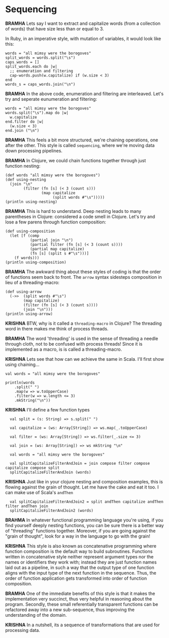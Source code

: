 # Sequencing

**BRAMHA** Lets say I want to extract and capitalize words (from a collection of words) that have size less than or equal to 3.

In Ruby, in an imperative style, with mutation of variables, it would look like this:

```
words = "all mimsy were the borogoves"
split_words = words.split("\s")
caps_words = []
split_words.each do |w|
  ;; enumeration and filtering
  cap-words.push(w.capitalize) if (w.size < 3)
end
words_s = caps_words.join("\n")
```

**BRAMHA** In the above code, enumeration and filtering are interleaved.  Let's try and
seperate eunumeration and filtering:

```
words = "all mimsy were the borogoves"
words.split("\s").map do |w|
  w.capitalize
end.filter do |w|
  (w.size < 3)
end.join ("\n")
```

**BRAMHA** This feels a bit more structured, we're chaining operations, one after the other. 
This style is called `sequencing`, where we're moving data down processing pipelines. 

**BRAMHA** In Clojure, we could chain functions together through just function nesting: 

```
(def words "all mimsy were the borogoves")
(def using-nesting
  (join "\n"
        (filter (fn [s] (< 3 (count s)))
                (map capitalize
                     (split words #"\s")))))
(println using-nesting)
```

**BRAMHA** This is hard to understand. Deep nesting leads to many parentheses in Clojure: considered a code smell in Clojure. Let's try and lose a few parens through function composition:

```
(def using-composition
  (let [f (comp
           (partial join "\n")
           (partial filter (fn [s] (< 3 (count s))))
           (partial map capitalize)
           (fn [s] (split s #"\s")))]
    (f words)))
(println using-composition)
```

**BRAMHA** The awkward thing about these styles of coding is that the order of functions seem 
back to front. The `arrow` syntax sidesteps composition in lieu of a threading-macro:

```
(def using-arrow
  (->>  (split words #"\s")
        (map capitalize)
        (filter (fn [s] (< 3 (count s))))
        (join "\n")))
(println using-arrow)
```

**KRISHNA** BTW, why is it called a `threading-macro` in Clojure? The threading word in there makes me think of process threads.
 
**BRAMHA** The word 'threading' is used in the sense of threading a needle through cloth, not to be confused with process threads! Since it is implemented as a macro, is is called a threading-macro.

**KRISHNA** Lets see that how can we achieve the same in Scala. I'll first show using chaining...

```
val words = "all mimsy were the borogoves"

println(words
    .split(" ")
    .map(w => w.toUpperCase)
    .filter(w => w.length <= 3)
    .mkString("\n"))
```

**KRISHNA**  I'll define a few function types

~~~
  val split = (s: String) => s.split(" ")

  val capitalize = (ws: Array[String]) => ws.map(_.toUpperCase)

  val filter = (ws: Array[String]) => ws.filter(_.size <= 3)
    
  val join = (ws: Array[String]) => ws mkString "\n"
                                
  val words = "all mimsy were the borogoves"
  
  val splitCapitalizeFilterAndJoin = join compose filter compose capitalize compose split
  splitCapitalizeFilterAndJoin (words)
~~~

**KRISHNA** Just like in your clojure nesting and composition examples, this is flowing against the grain of thought.  Let me
have the cake and eat it too. I can make use of Scala's `andThen`

```
  val splitCapitalizeFilterAndJoin2 = split andThen capitalize andThen filter andThen join
  splitCapitalizeFilterAndJoin2 (words)
```

**BRAHMA** In whatever functional programming language you're using, if you find yourself deeply nesting functions, you can be sure there is a better way of "threading" functions together. Moreover, if you are going against the "grain of thought", look for a way in the language to go with the grain!

**KRISHNA** This style is also known as concatenative programming where function composition is the default way to build subroutines. Functions written in concatenative style neither represent argument types nor the names or identifiers they work with; instead they are just function names laid out as a pipeline, in such a way that the output type of one function aligns with the input type of the next function in the sequence. Thus, the order of function application gets transformed into order of function composition. 

**BRAMHA** One of the immediate benefits of this style is that it makes the implementation very succinct, thus very helpful in reasoning about the program.  Secondly, these small referentially transparent functions can be refactored away into a new sub-sequence, thus improving the understanding of the domain.

**KRISHNA** In a nutshell, its a sequence of transformations that are used for processing data.
